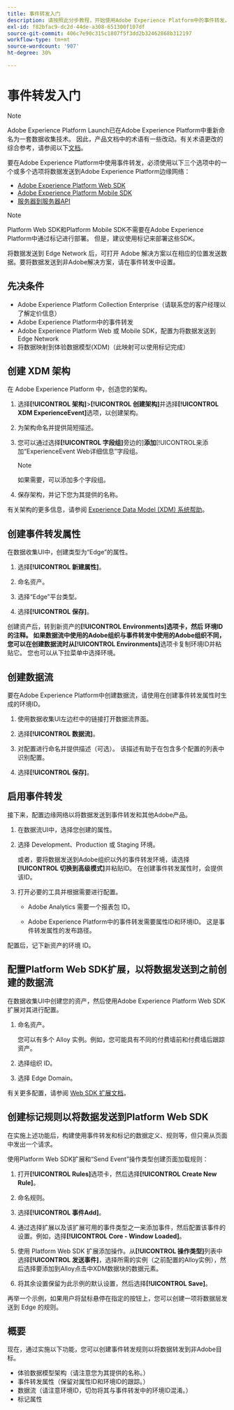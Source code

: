 ```yaml
---
title: 事件转发入门
description: 请按照此分步教程，开始使用Adobe Experience Platform中的事件转发。
exl-id: f82bfac9-dc2d-44de-a308-651300f107df
source-git-commit: 406c7e90c315c1807f5f3dd2b32462868b312197
workflow-type: tm+mt
source-wordcount: '907'
ht-degree: 30%

---
```


# 事件转发入门

>[!NOTE]
>
>Adobe Experience Platform Launch已在Adobe Experience Platform中重新命名为一套数据收集技术。 因此，产品文档中的术语有一些改动。有关术语更改的综合参考，请参阅以下[文档](../../term-updates.md)。

要在Adobe Experience Platform中使用事件转发，必须使用以下三个选项中的一个或多个选项将数据发送到Adobe Experience Platform边缘网络：

* [Adobe Experience Platform Web SDK](../../extensions/web/sdk/overview.md)
* [Adobe Experience Platform Mobile SDK](https://sdkdocs.com)
* [服务器到服务器API](https://experienceleague.adobe.com/docs/audience-manager/user-guide/api-and-sdk-code/dcs/dcs-apis/dcs-s2s.html?lang=en)

>[!NOTE]
>Platform Web SDK和Platform Mobile SDK不需要在Adobe Experience Platform中通过标记进行部署。 但是，建议使用标记来部署这些SDK。

将数据发送到 Edge Network 后，可打开 Adobe 解决方案以在相应的位置发送数据。要将数据发送到非Adobe解决方案，请在事件转发中设置。

## 先决条件

* Adobe Experience Platform Collection Enterprise（请联系您的客户经理以了解定价信息）
* Adobe Experience Platform中的事件转发
* Adobe Experience Platform Web 或 Mobile SDK，配置为将数据发送到 Edge Network
* 将数据映射到体验数据模型(XDM)（此映射可以使用标记完成）

## 创建 XDM 架构

在 Adobe Experience Platform 中，创造您的架构。

1. 选择&#x200B;**[!UICONTROL 架构]**>**[!UICONTROL 创建架构]**&#x200B;并选择&#x200B;**[!UICONTROL XDM ExperienceEvent]**&#x200B;选项，以创建架构。

1. 为架构命名并提供简短描述。

1. 您可以通过选择&#x200B;**[!UICONTROL 字段组]**&#x200B;旁边的&#x200B;]**添加**[!UICONTROL &#x200B;来添加“ExperienceEvent Web详细信息”字段组。

   >[!NOTE]
   >
   >如果需要，可以添加多个字段组。

1. 保存架构，并记下您为其提供的名称。

有关架构的更多信息，请参阅 [Experience Data Model (XDM) 系统帮助](https://experienceleague.adobe.com/docs/experience-platform/xdm/home.html?lang=zh-Hans)。

## 创建事件转发属性

在数据收集UI中，创建类型为“Edge”的属性。

1. 选择&#x200B;**[!UICONTROL 新建属性]**。

1. 命名资产。

1. 选择“Edge”平台类型。

1. 选择&#x200B;**[!UICONTROL 保存]**。

创建资产后，转到新资产的&#x200B;**[!UICONTROL Environments]**选项卡，然后
环境ID的注释。 如果数据流中使用的Adobe组织与事件转发中使用的Adobe组织不同，您可以在创建数据流时从**[!UICONTROL Environments]**&#x200B;选项卡复制环境ID并粘贴它。 您也可以从下拉菜单中选择环境。

## 创建数据流

要在Adobe Experience Platform中创建数据流，请使用在创建事件转发属性时生成的环境ID。

1. 使用数据收集UI左边栏中的链接打开数据流界面。

1. 选择&#x200B;**[!UICONTROL 数据流]**。

1. 对配置进行命名并提供描述（可选）。
该描述有助于在包含多个配置的列表中识别配置。

1. 选择&#x200B;**[!UICONTROL 保存]**。



## 启用事件转发

接下来，配置边缘网络以将数据发送到事件转发和其他Adobe产品。

1. 在数据流UI中，选择您创建的属性。

1. 选择 Development、Production 或 Staging 环境。

   或者，要将数据发送到Adobe组织以外的事件转发环境，请选择&#x200B;**[!UICONTROL 切换到高级模式]**&#x200B;并粘贴ID。 在创建事件转发属性时，会提供该ID。

1. 打开必要的工具并根据需要进行配置。

   * Adobe Analytics 需要一个报表包 ID。

   * Adobe Experience Platform中的事件转发需要属性ID和环境ID。 这是事件转发属性的发布路径。

配置后，记下新资产的环境 ID。

## 配置Platform Web SDK扩展，以将数据发送到之前创建的数据流

在数据收集UI中创建您的资产，然后使用Adobe Experience Platform Web SDK扩展对其进行配置。

1. 命名资产。

   您可以有多个 Alloy 实例。例如，您可能具有不同的付费墙前和付费墙后跟踪资产。

1. 选择组织 ID。

1. 选择 Edge Domain。

有关更多配置，请参阅 [Web SDK 扩展文档](../../extensions/web/sdk/overview.md)。

## 创建标记规则以将数据发送到Platform Web SDK

在实施上述功能后，构建使用事件转发和标记的数据定义、规则等，但只需从页面中发出一个请求。

使用Platform Web SDK扩展和“Send Event”操作类型创建页面加载规则：

1. 打开&#x200B;**[!UICONTROL Rules]**&#x200B;选项卡，然后选择&#x200B;**[!UICONTROL Create New Rule]**。

1. 命名规则。

1. 选择&#x200B;**[!UICONTROL 事件Add]**。

1. 通过选择扩展以及该扩展可用的事件类型之一来添加事件，然后配置该事件的设置。例如，选择&#x200B;**[!UICONTROL Core - Window Loaded]**。

1. 使用 Platform Web SDK 扩展添加操作。从&#x200B;**[!UICONTROL 操作类型]**&#x200B;列表中选择&#x200B;**[!UICONTROL 发送事件]**，选择所需的实例（之前配置的Alloy实例），然后选择要添加到Alloy点击中XDM数据块的数据元素。

1. 将其余设置保留为此示例的默认设置，然后选择&#x200B;**[!UICONTROL Save]**。

再举一个示例，如果用户将鼠标悬停在指定的按钮上，您可以创建一项将数据层发送到 Edge 的规则。

## 概要

现在，通过实施以下功能，您可以创建事件转发规则以将数据转发到非Adobe目标。

* 体验数据模型架构（请注意您为其提供的名称。）
* 事件转发属性（保留对属性ID和环境ID的跟踪。）
* 数据流（请注意环境ID，切勿将其与事件转发中的环境ID混淆。）
* 标记属性
